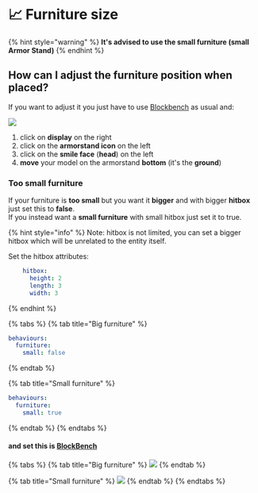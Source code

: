 # 📈 Furniture size

{% hint style="warning" %}
**It's advised to use the small furniture (small Armor Stand)**
{% endhint %}

## How can I adjust the furniture position when placed?

If you want to adjust it you just have to use [Blockbench](broken-reference) as usual and:

![](../../../.gitbook/assets/image\_\(8\).png)

1. click on **display** on the right
2. click on the **armorstand icon** on the left
3. click on the **smile face** (**head**) on the left
4. **move** your model on the armorstand **bottom** (it's the **ground**)

### Too small furniture

If your furniture is **too small** but you want it **bigger** and with bigger **hitbox** just set this to **false**.\
If you instead want a **small furniture** with small hitbox just set it to true.

{% hint style="info" %}
Note: hitbox is not limited, you can set a bigger hitbox which will be unrelated to the entity itself.

Set the hitbox attributes:

```yaml
    hitbox:
      height: 2
      length: 3
      width: 3
```
{% endhint %}

{% tabs %}
{% tab title="Big furniture" %}
```yaml
behaviours:
  furniture:
    small: false
```
{% endtab %}

{% tab title="Small furniture" %}
```yaml
behaviours:
  furniture:
    small: true
```
{% endtab %}
{% endtabs %}

#### and set this is [BlockBench](broken-reference)

{% tabs %}
{% tab title="Big furniture" %}
![](../../../.gitbook/assets/image\_\(9\).png)
{% endtab %}

{% tab title="Small furniture" %}
![](../../../.gitbook/assets/image\_\(10\).png)
{% endtab %}
{% endtabs %}
